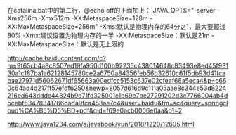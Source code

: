 在catalina.bat中的第二行，@echo off的下面加上：
JAVA_OPTS="-server -Xms256m -Xmx512m -XX:MetaspaceSize=128m -XX:MaxMetaspaceSize=256m"
-Xms:默认是物理内存的64分之1，最大要超过80%
-Xmx:建议设置为物理内存的一半
-XX:MetaspaceSize：默认是21m
-XX:MaxMetaspaceSize：默认是无上限的

http://cache.baiducontent.com/c?m=9f65cb4a8c8507ed19fa950d100b92235c438014648c83493e8ed45f93130a1c187ba1a62128145780ce2a6750a84356feb56b32610c61f5db93d41fcabae27971d56062671df65663a00edfcc5153c637e02cfeaf68a5eca4&p=c660c64ad4d217ff57efdf6250&newp=8057d616d9c111a05aae8c344e53d8224216ed643dddc44324b9d71fd325001c1b69e7be27291202d3c7766004ab4d5cebf63478341766dada9fca458ae7c4&user=baidu&fm=sc&query=springcloud%CA%B5%D5%BD+pdf&qid=f69e0acb0006e0aa&p1=2


http://www.java1234.com/a/javabook/yun/2018/1220/12605.html

